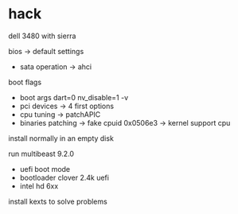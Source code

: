 # hack
dell 3480 with sierra

bios -> default settings
- sata operation -> ahci

boot flags
- boot args dart=0 nv_disable=1 -v
- pci devices -> 4 first options
- cpu tuning -> patchAPIC
- binaries patching -> fake cpuid 0x0506e3 -> kernel support cpu

install normally in an empty disk

run multibeast 9.2.0
- uefi boot mode
- bootloader clover 2.4k uefi
- intel hd 6xx

install kexts to solve problems
